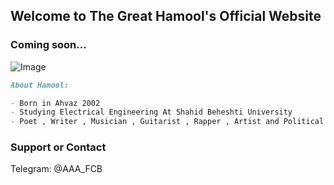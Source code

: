 ## Welcome to The Great Hamool's Official Website


### Coming soon...


![Image](https://i.postimg.cc/DzD6GLv3/h.jpg)
```markdown
About Hamool:

- Born in Ahvaz 2002
- Studying Electrical Engineering At Shahid Beheshti University
- Poet , Writer , Musician , Guitarist , Rapper , Artist and Political Activist.
```

### Support or Contact

Telegram: @AAA_FCB
